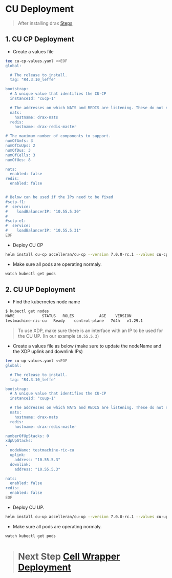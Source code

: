 # **CU Deployment**

> After installing drax [Steps](/drax-docs/drax_ng-install)

## 1. CU CP Deployment

- Create a values file
```bash
tee cu-cp-values.yaml <<EOF
global:

  # The release to install.
  tag: "R4.3.10_leffe"

bootstrap:
  # A unique value that identifies the CU-CP
  instanceId: "cucp-1"

  # The addresses on which NATS and REDIS are listening. These do not need to be changed.
  nats:
    hostname: drax-nats
  redis:
    hostname: drax-redis-master

# The maximum number of components to support.
numOfAmfs: 3
numOfCuUps: 2
numOfDus: 3
numOfCells: 3
numOfUes: 8

nats:
  enabled: false
redis:
  enabled: false


# Below can be used if the IPs need to be fixed
#sctp-f1:
#  service:
#    loadBalancerIP: "10.55.5.30"
#
#sctp-e1:
#  service:
#    loadBalancerIP: "10.55.5.31"
EOF
```


- Deploy CU CP
```bash
helm install cu-cp accelleran/cu-cp --version 7.0.0-rc.1 --values cu-cp-values.yaml --debug
```
- Make sure all pods are operating normaly.
```bash
watch kubectl get pods
```

## 2. CU UP Deployment

- Find the kubernetes node name
```bash
$ kubectl get nodes
NAME            STATUS   ROLES           AGE    VERSION
testmachine-ric-cu   Ready    control-plane   7d4h   v1.29.1
```

> To use XDP, make sure there is an interface with an IP to be used for the CU UP. (In our example `10.55.5.3`)

- Create a values file as below (make sure to update the nodeName and the XDP uplink and downlink IPs)
```bash
tee cu-up-values.yaml <<EOF
global:

  # The release to install.
  tag: "R4.3.10_leffe"

bootstrap:
  # A unique value that identifies the CU-CP
  instanceId: "cuup-1"

  # The addresses on which NATS and REDIS are listening. These do not need to be changed.
  nats:
    hostname: drax-nats
  redis:
    hostname: drax-redis-master

numberOfUpStacks: 0
xdpUpStacks:
-
  nodeName: testmachine-ric-cu
  uplink:
    address: "10.55.5.3"
  downlink:
    address: "10.55.5.3"

nats:
  enabled: false
redis:
  enabled: false
EOF
```


- Deploy CU UP.
```bash
helm install cu-up accelleran/cu-up --version 7.0.0-rc.1 --values cu-up-values.yaml --debug
```
- Make sure all pods are operating normaly.
```bash
watch kubectl get pods
```

> # Next Step [Cell Wrapper Deployment](/drax-docs/cw_ng-install/)